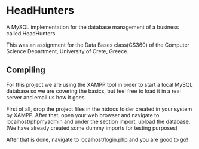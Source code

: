 # HeadHunters
A MySQL implementation for the database management of a business called HeadHunters. 

This was an assignment for the Data Bases class(CS360) of the Computer Science Department, University of Crete, Greece.

## Compiling
For this project we are using the XAMPP tool in order to start a local MySQL  database so we are covering the basics, but feel free to load it in a real server and email us how it goes.

First of all, drop the project files in the htdocs folder created in your system by XAMPP. After that, open your web browser and navigate to localhost/phpmyadmin and under the section import, upload the database. (We have already created some dummy imports for testing purposes) 

After that is done, navigate to localhost/login.php and you are good to go!
